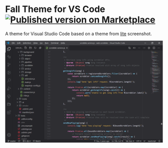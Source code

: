 # Fall Theme for VS Code [![Published version on Marketplace][badge]][marketplace]

A theme for Visual Studio Code based on a theme from [lite][lite] screenshot.

![Screenshot][screenshot]

[badge]: https://img.shields.io/visual-studio-marketplace/v/alexesprit.vscode-fall-theme
[lite]: https://github.com/rxi/lite
[marketplace]: https://marketplace.visualstudio.com/items?itemName=alexesprit.vscode-fall-theme
[screenshot]: https://raw.githubusercontent.com/alexesprit/vscode-fall-theme/master/media/screenshot.png
